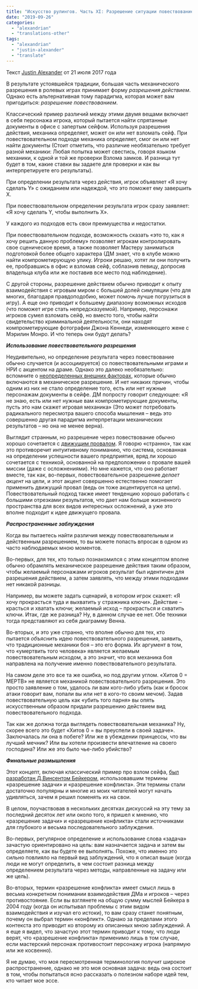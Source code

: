 ```yaml
---
title: "Искусство рулингов. Часть XI: Разрешение ситуации повествованием или действием"
date: "2019-09-26"
categories: 
  - "alexandrian"
  - "translations-other"
tags: 
  - "alexandrian"
  - "justin-alexander"
  - "translate"
---
```


Текст [Justin Alexander](https://vk.com/away.php?to=https://thealexandrian.net/about&cc_key=) от 21 июля 2017 года

В результате устоявшейся традиции, большая часть механического разрешения в ролевых играх принимает форму _разрешения действием_. Однако есть альтернативная тому парадигма, которая может вам пригодиться: _разрешение повествованием_.

Классический пример различий между этими двумя вещами включает в себя персонажа игрока, который пытается найти спрятанные документы в офисе с запертым сейфом. Используя разрешения действия, механика определяет, может он или нет взломать сейф. При повествовательном подходе механика определяет, смог он или нет найти документы (Стоит отметить, что различие необязательно требует разной механики: Любая попытка может свестись, говоря языком механики, к одной и той же проверки Взлома замков. И разница тут будет в том, какие ставки вы задаете для проверки и как вы интерпретируете его результаты).

При определении результата через действия, игрок объявляет «Я хочу сделать Y» с ожиданием или надеждой, что это поможет ему завершить X.

При повествовательном определении результата игрок сразу заявляет: «Я хочу сделать Y, чтобы выполнить X».

У каждого из подходов есть свои преимущества и недостатки.

При повествовательном подходе, возможность сказать «это то, как я хочу решить данную проблему» позволяет игрокам контролировать свое сценическое время, а также позволяет Мастеру заниматься подготовкой более общего характера (ДМ знает, что в клубе можно найти компрометирующую улику. Игроки решаю, хотят ли они получить ее, пробравшись в офис и взломав сейф, соблазнив певицу, допросив владельца клуба или же поставив все место под наблюдение).

С другой стороны, разрешение действием обычно приводит к опыту взаимодействия с игровым миром с большей долей симуляции (что для многих, благодаря правдоподобию, может помочь лучше погрузиться в игру). А еще оно приводит к большему диапазону возможных исходов (что поможет игре стать непредсказуемой). Например, персонажи игроков сумел взломать сейф, но вместо того, чтобы найти свидетельство криминальной деятельности, они находят компрометирующие фотографии Джона Кеннеди, изменяющего жене с Мэрилин Монро. И что теперь они будут делать?

**_Использование повествовательного разрешения_**

Неудивительно, но определение результата через повествование обычно случается (и ассоциируется) со повествовательными играми и НРИ с акцентом на драме. Однако это далеко необязательно: вспомните о [неопределенных внешних факторах](https://vk.com/away.php?to=https%3A%2F%2Fthealexandrian.net%2Fwordpress%2F38466%2Froleplaying-games%2Fart-of-rulings-part-9-narrating-outcome&cc_key=), которые обычно включаются в механическое разрешение. И нет никаких причин, чтобы одним из них не стало определение того, есть или нет нужные персонажам документы в сейфе. ДМ попросту говорит следующее: «Я не знаю, есть или нет нужные вам компрометирующие документы, пусть это нам скажет игровая механика» (Это может потребовать радикального пересмотра вашего способа мышления – ведь это совершенно другая парадигма интерпретации механических результатов – но она не менее верна).

Выглядит странным, но разрешение через повествование обычно хорошо сочетается с [движущим провалом](https://vk.com/away.php?to=https%3A%2F%2Fthealexandrian.net%2Fwordpress%2F38140%2Froleplaying-games%2Fart-of-rulings-part-6-fictional-cleromancy&cc_key=). Я говорю «странно», так как это противоречит интуитивному пониманию, что система, основанная на определении успешности вашего предприятия, вряд ли хорошо сочетается с техникой, основанной на предположении о провале вашей миссии (даже с осложнениями). Но мне кажется, что оно работает вместе, так как, во-первых, повествовательное разрешение _делает акцент_ на цели, и этот акцент совершенно естественно помогает применить движущий провал (ведь он тоже акцентируется на цели). Повествовательный подход также имеет тенденцию хорошо работать с большими отрезками результатов, что дает нам больше жизненного пространства для всех видов интересных осложнений, а уже это вполне подходит к идее движущего провала.

**_Распространенные заблуждения_**

Когда вы пытаетесь найти различия между повествовательным и действенным разрешением, то вы можете попасть впросак в одном из часто наблюдаемых мною моментов.

Во-первых, для тех, кто только познакомился с этим концептом вполне обычно обрамлять механическое разрешение действия таким образом, чтобы желаемый персонажами игроков результат был идентичен для разрешения действием, а затем заявлять, что между этими подходами нет никакой разницы.

Например, вы можете задать сценарий, в котором игрок скажет: «Я хочу прокрасться туда и выхватить у стражника ключи». Действие – красться и хватать ключи; желаемый исход – прокрасться и схватить ключи. Итак, где же разница? Ну, в данном случае ее нет. Обе техники тогда представляют из себя диаграмму Венна.

Во-вторых, и это уже странно, что вполне обычно для тех, кто пытается _объяснить_ идею повествовательного разрешения, заявить, что традиционные механики боя – это его форма. Их аргумент в том, что «умертвить того человека» является желаемым повествовательным исходом, а это значит, что вся механика боя направлена на получение именно повествовательного результата.

На самом деле это все та же ошибка, но под другим углом. «Хитов 0 = МЕРТВ» не является механикой повествовательного разрешения. Это просто заявление о том, удалось ли вам кого-либо убить (как и бросок атаки говорит вам, попали вы или нет в кого-то своим мечом). Задав повествовательную цель как «убить того парня» вы опять искусственным образом придали разрешению действием вид повествовательного подхода.

Так как же должна тогда выглядеть повествовательная механика? Ну, скорее всего это будет «Хитов 0 = вы преуспели в своей задаче». Заключалась ли она в побеге? Или же в убеждении принцессы, что вы лучший мечник? Или вы хотели произвести впечатление на своего господина? Или же это было чье-либо убийство?

**_Финальные размышления_**

Этот концепт, включая классический пример про взлом сейфа, [был разработан Д.Винсентом Бейкером](https://vk.com/away.php?to=http%3A%2F%2Flumpley.com%2Fhardcore.html&cc_key=), использовавшим термины «разрешение задачи» и «разрешение конфликта». Эти термины стали достаточно популярны и многие из моих читателей могут начать удивляться, зачем я решил поменять их на свои.

В целом, поучаствовав в нескольких десятках дискуссий на эту тему за последний десяток лет или около того, я пришел к мнению, что «разрешение задачи» и «разрешение конфликта» стали источниками для глубокого и весьма последовательного заблуждения.

Во-первых, регулярное определение и использование слова «задача» зачастую ориентировано на цель: вам назначается задача и затем вы определяете, как вы будете ее выполнять. Похоже, что именно это сильно повлияло на первый вид заблуждений, что я описал выше (когда люди не могут определить, в чем состоит разница между определением результата через методы, направленные на задачу или же цель).

Во-вторых, термин «разрешение конфликта» имеет смысл лишь в весьма конкретном понимании взаимодействия ДМа и игроков – через противостояние. Если вы взглянете на общую сумму мыслей Бейкера в 2004 году (когда он испытывал проблемы с этим видом взаимодействия и изучал его истоки), то вам сразу станет понятным, почему он выбрал термин «конфликт». Однако за пределами этого контекста это приводит ко второму из описанных мною заблуждений. А я еще я видел, что зачастую этот термин приводит к тому, что люди верят, что «разрешение конфликта» применимо лишь в том случае, если мастерский персонаж противостоит персонажу игрока (напрямую или же косвенно).

Я не думаю, что моя пересмотренная терминология получит широкое распространение, однако не это моя основная задача: ведь она состоит в том, чтобы попытаться ясно рассказать о полезном наборе идей тем, кто читает мое эссе.
